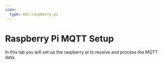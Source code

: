 ```yaml
---
icon:
  type: mdi:raspberry-pi
---
```

# Raspberry Pi MQTT Setup

In this lab you will set up the raspberry pi to receive and process the MQTT data.